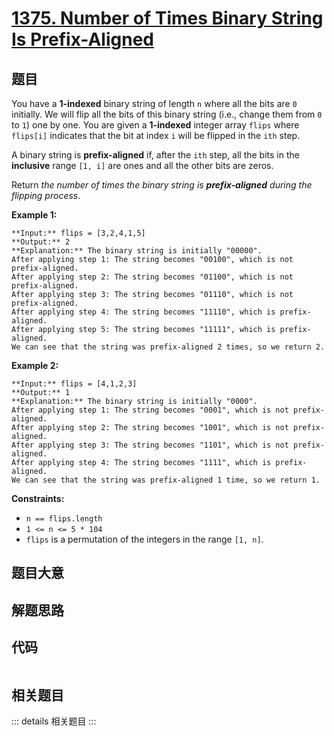 # [1375. Number of Times Binary String Is Prefix-Aligned](https://leetcode.com/problems/number-of-times-binary-string-is-prefix-aligned)

## 题目

You have a **1-indexed** binary string of length `n` where all the bits are
`0` initially. We will flip all the bits of this binary string (i.e., change
them from `0` to `1`) one by one. You are given a **1-indexed** integer array
`flips` where `flips[i]` indicates that the bit at index `i` will be flipped
in the `ith` step.

A binary string is **prefix-aligned** if, after the `ith` step, all the bits
in the **inclusive** range `[1, i]` are ones and all the other bits are zeros.

Return _the number of times the binary string is **prefix-aligned** during the
flipping process_.



**Example 1:**

    
    
    **Input:** flips = [3,2,4,1,5]
    **Output:** 2
    **Explanation:** The binary string is initially "00000".
    After applying step 1: The string becomes "00100", which is not prefix-aligned.
    After applying step 2: The string becomes "01100", which is not prefix-aligned.
    After applying step 3: The string becomes "01110", which is not prefix-aligned.
    After applying step 4: The string becomes "11110", which is prefix-aligned.
    After applying step 5: The string becomes "11111", which is prefix-aligned.
    We can see that the string was prefix-aligned 2 times, so we return 2.
    

**Example 2:**

    
    
    **Input:** flips = [4,1,2,3]
    **Output:** 1
    **Explanation:** The binary string is initially "0000".
    After applying step 1: The string becomes "0001", which is not prefix-aligned.
    After applying step 2: The string becomes "1001", which is not prefix-aligned.
    After applying step 3: The string becomes "1101", which is not prefix-aligned.
    After applying step 4: The string becomes "1111", which is prefix-aligned.
    We can see that the string was prefix-aligned 1 time, so we return 1.
    



**Constraints:**

  * `n == flips.length`
  * `1 <= n <= 5 * 104`
  * `flips` is a permutation of the integers in the range `[1, n]`.


## 题目大意

## 解题思路

## 代码

```javascript

```

## 相关题目

::: details 相关题目
:::
